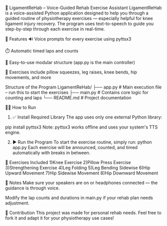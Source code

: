 🦵 LigamentReHab – Voice-Guided Rehab Exercise Assistant
LigamentReHab is a voice-assisted Python application designed to help you through a guided routine of physiotherapy exercises — especially helpful for knee ligament injury recovery. The program uses text-to-speech to guide you step-by-step through each exercise in real-time.


🚀 Features
🔊 Voice prompts for every exercise using pyttsx3

⏱️ Automatic timed laps and counts

🧠 Easy-to-use modular structure (app.py is the main controller)

🛌 Exercises include pillow squeezes, leg raises, knee bends, hip movements, and more


Structure of the Program
LigamentReHab/
├── app.py         # Main execution file – run this to start the exercises
├── main.py        # Contains core logic for counting and laps
└── README.md      # Project documentation


🧑‍💻 How to Run
1. ✅ Install Required Library
The app uses only one external Python library:


pip install pyttsx3
Note: pyttsx3 works offline and uses your system's TTS engine.


2. ▶️ Run the Program
To start the exercise routine, simply run:
python app.py
Each exercise will be announced, counted, and timed automatically with breaks in between.

🧘 Exercises Included
  1)Knee Exercise
  2)Pillow Press Exercise
  3)Strengthening Exercise
  4)Leg Folding
  5)Leg Bending Sidewise
  6)Hip Upward Movement
  7)Hip Sidewise Movement
  8)Hip Downward Movement

📌 Notes
Make sure your speakers are on or headphones connected — the guidance is through voice.

Modify the lap counts and durations in main.py if your rehab plan needs adjustment.

💪 Contribution
This project was made for personal rehab needs. Feel free to fork it and adapt it for your physiotherapy use cases!

